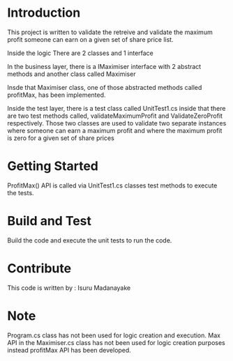 # Introduction 
This project is written to validate the retreive and validate the maximum profit someone can earn on a given set of share price list. 

Inside the logic
There are 2 classes and 1 interface

In the business layer, there is a IMaximiser interface with 2 abstract methods 
and another class called Maximiser

Insde that Maximiser class, one of those abstracted methods called profitMax, has been implemented. 

Inside the test layer, there is a test class called UnitTest1.cs
inside that there are two test methods called, validateMaximumProfit and ValidateZeroProfit respectively. Those two classes are used to validate two separate instances where someone can earn a maximum profit and where the maximum profit is zero for a given set of share prices

# Getting Started

ProfitMax() API is called via UnitTest1.cs classes test methods to execute the tests. 

# Build and Test
Build the code and execute the unit tests to run the code. 

# Contribute
This code is written by : Isuru Madanayake


# Note
Program.cs class has not been used for logic creation and execution. 
Max API in the Maximiser.cs class has not been used for logic creation purposes instead profitMax API has been developed. 
